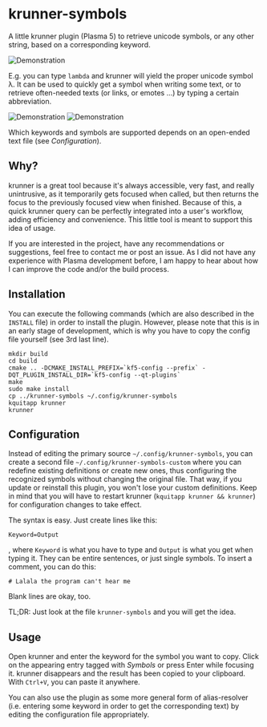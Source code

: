# krunner-symbols

A little krunner plugin (Plasma 5) to retrieve unicode symbols, or any other string, based on a corresponding keyword.

![Demonstration](https://raw.githubusercontent.com/domschrei/krunner-symbols/master/demonstration1.png)

E.g. you can type `lambda` and krunner will yield the proper unicode symbol λ. It can be used to quickly get a symbol when writing some text, or to retrieve often-needed texts (or links, or emotes ...) by typing a certain abbreviation.

![Demonstration](https://raw.githubusercontent.com/domschrei/krunner-symbols/master/demonstration2.png)
![Demonstration](https://raw.githubusercontent.com/domschrei/krunner-symbols/master/demonstration3.png)

Which keywords and symbols are supported depends on an open-ended text file (see *Configuration*).

## Why?

krunner is a great tool because it's always accessible, very fast, and really unintrusive, as it temporarily gets focused when called, but then returns the focus to the previously focused view when finished. Because of this, a quick krunner query can be perfectly integrated into a user's workflow, adding efficiency and convenience. This little tool is meant to support this idea of usage.

If you are interested in the project, have any recommendations or suggestions, feel free to contact me or post an issue. As I did not have any experience with Plasma development before, I am happy to hear about how I can improve the code and/or the build process.

## Installation

You can execute the following commands (which are also described in the `INSTALL` file) in order to install the plugin. However, please note that this is in an early stage of development, which is why you have to copy the config file yourself (see 3rd last line).
```
mkdir build
cd build
cmake .. -DCMAKE_INSTALL_PREFIX=`kf5-config --prefix` -DQT_PLUGIN_INSTALL_DIR=`kf5-config --qt-plugins`
make 
sudo make install
cp ../krunner-symbols ~/.config/krunner-symbols
kquitapp krunner
krunner
```

## Configuration

Instead of editing the primary source `~/.config/krunner-symbols`, you can create a second file `~/.config/krunner-symbols-custom` where you can redefine existing definitions or create new ones, thus configuring the recognized symbols without changing the original file. That way, if you update or reinstall this plugin, you won't lose your custom definitions. Keep in mind that you will have to restart krunner (`kquitapp krunner && krunner`) for configuration changes to take effect.

The syntax is easy. Just create lines like this:
```
Keyword=Output
```
, where `Keyword` is what you have to type and `Output` is what you get when typing it. They can be entire sentences, or just single symbols. To insert a comment, you can do this: 

```
# Lalala the program can't hear me
```

Blank lines are okay, too.

TL;DR: Just look at the file `krunner-symbols` and you will get the idea.

## Usage

Open krunner and enter the keyword for the symbol you want to copy. Click on the appearing entry tagged with *Symbols* or press Enter while focusing it. krunner disappears and the result has been copied to your clipboard. With `Ctrl+V`, you can paste it anywhere.

You can also use the plugin as some more general form of alias-resolver (i.e. entering some keyword in order to get the corresponding text) by editing the configuration file appropriately.
